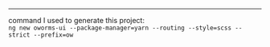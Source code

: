 <img src=""></img>

---

command I used to generate this project:\
`ng new oworms-ui --package-manager=yarn --routing --style=scss --strict --prefix=ow`  
